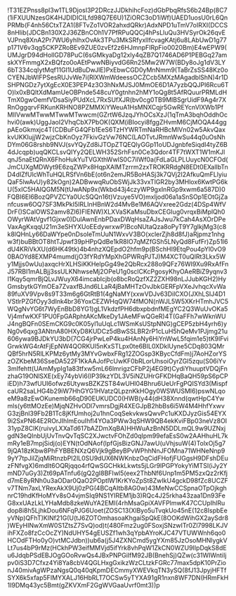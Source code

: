 !T31EZPnss8pl3w1TL9DjosI3P2DRczJJDkhihcFoz)dGbPbqRfsS6b24Bp(8C7(1iFXUUNzesGK4HJDIDICILfd98Q7E6U)1ZiORC3oD1iWf)UAED1uosU0rL6QnPRMb(F4nh56CtxTZA1(8FTvZo1VOR2ahxdQRkr)AdxNPD1uTmV7oIRXI(DCCS8nHIib(JDCBn130X2J36ZBnCOh1V7PfRPuQQCj4hPsLluQu3HVSyrOk26qvEVJPnq8XnA2Pr7WU6yhlhxOvAk3TPu3MkSRfyxlIfcvagKAtj6u8LAbUwD1g77p171V6v3qg5CKPZRoBEv9ZUE0zvEf2z6HJmnpFIRpFio0020Bm)E4wEPW9(UMJgrD94dHollGD78PuC(6sGMkyaDg12xly4qZB7Q1746AD6P1PEBGq27amskXYFmmgX2xBQfzo0oAEtPwwNBiyvdG6Rn25Mw2W7W(BDy8oJg1dV3LY6bT334cqIytMqf11GI1UdBuDwJlE)PxEbwCGD0yMnNmm9(TaBrZsSS48Kz0oCYENJbWlFPSesRUJvWe7i(RlXWmWdeessOCZCcb5MXzMAgadblShN)4r1DSHPNGDz7ytXgEcX0E3PEP4z3O3hNxMJSJ0MmOE6D1A7yzbQQJPl6Rcu6TO)lx0xBQltXdMamUeOBPnde548cuY0gtnhn2hMY1oQg8t5AfRQuurPRMLdHTmX0gwOemfVDsaSiyPUdXcL7RxSUfXJR(bv0cg0TB9MlBSgrUidF9Ag4r7XRnOggqrvFRKunKRHNO8PZMMXiYWeuA1HsMNXCqjr5GwREYcnVlXWb1PfMlIVwwMTwwMTwwMTwwcm(GZrtW6JzqJYhOCsXzJ(1qTmA3bqhOddhOchvi0(awk)UggJaoI2VhqCbX7PbOK(QXM(iBIocyi8fggZHvmM6CjMOQA44ggpAEoGkmxjc4T(CDBuFG4QFb1EeS6TzHYWRTmNaRHBcMlVn02w5AkvQaxkvUKKIujjW2wjzCbKnOyz7FkivGzVw76NC(LAOTvtJRmnWwSu44q0uOsNhDYm06G8rshb9NVJ(svYQyZd8iJTOpZTQEQlyGGp11oUDJgnbfeSiqdI4tyZ6B4dJcqpb)uqQKCLsvQIYy2QELWH352SrhFsn0Ce3Qdor4TF7tWXT1W1mKJlqnJ5naEtQRnX6FhoHukYuTVGXthWwIS0C7ilWf0a(FdLaGLPLUuycN0CFOd(JmCUXgMDWyt9E6zqZWPx8HqpXAlMTzrrm2zxTROKRRdgN8EDt0EXalIbTnD4dIZfUlcWhTuHQLRSfVn6bE(ot6n2emJR5BoHASj3k7QVj2I2AfkuQmFLlyiuQaF5lwAvU)y82kOgn)2ADBwwqRuObSWjJk33vxTlGR2by3MHlox6KwtPG6kU(5xIC5HAIQGM5N(tUwANp9x(Wkbd43j4czyWP9gxInRGp9xwm6a587D)0FQBI6El6BozQPVZCYa0UcSQQn16t)Vzuye5VO)mxIjod06a1aSnSOp1EOtGjZanfcusw6OQ7SF3MkPkI5IRLInHBnW2d4MvBe1M6AQVxree2Gdz(4DSp4WfVDrF()SCalOWS2amv8Zl6)FIENW)XLXVaSKaMsuDbxCEGIug0vrqxBiMplQh0OWyrWAtVgvf1Gjxw0)DulAwnEnbPDaxDWqHsaZAJsJwu7kCah4AsXOrDPeVaxAgKxqqU21m3eSHYXUoEEdywrxwP)BcoNUtaQza8oPyT9Y7gIkjMg3(c8k8lQHnLy66DaWYpe0nDsoIeTmUuN1WxvV3BO(xclerZjh8d8fJ)aRjpmz1nhgw3f)buBBtOT8htTJpwf39pHPpQdBe1kR8IO7qMZfGSh5LNyQd8FufFr)Zp51l6dU4KRiVkXU(d6HK49tk)4b4nhzXQEpdO2hfm9p(BSchHI9EtqPou4pYl0vO90BAOYd8EXMP4mumd(jO3fYRdYMpXhGPWRqPJTJ)M4XCT0uQlRt3Lkx5Wy1Mjjs0wUu)axqcHrXLHSiKKHelpGg49e2QbRcx288o9QFz76WI9Xu9RxAfFnJ57RBI1mALBjj3ssULKNhwseMj2OPeU1g0sclCKcPgosyKhyOAeRBiZ9yqnv3I1Kqy5qmrBjQLvJWuyX64imcabIcjb(o8bcRoQzfXZ2ZXH98nLJJubKGH2)HyGmsbytkGYmOEa7ZvaxfBJnd6LLaR4jBaMHTzOvJbkGERFpVXeJvhqcXvWa89fuXV9Vpv8s9T33m6g6GtRtB1(4gNaMY(xxwVDJv63DilCXO(JXhLSIJ4D1VStlrPZGfOyy3dInk4br36YoxCEZWHqQW74fMON(nWJL5W5XKrHTmhJVC5WQgNvYG6t7WyEnBbD8YG1)gL1VkdzfPH6dbxpbdnfMEgYC2Q3WuUvOKa5Vj4mfwKXF1PU0FpGARphtAKcMkeDy1JAeMFwQGeR)4T(GaFFh7wWknWUJ4ngBQFn0SEmCKG9c0K05yl1uUqLc1WSmKsUStpNNG)gCEP5zbH4yrh6)yNg0v6qxg3ANtnA80HXyD8KUDCz5dBwSSLBR2rP1cLuH5hQeMv1PJjmg21u606ywa9BJDkYU3bD(7CG4jrPwLeP4ku4HAnNy6HiYnWwL5fqim1e5)tK9lFviGrwkWG4rAtFjEpNW4QORKUl5nKxSTLpx0te6BIL0XDklUyne5CDq803QMrQBf5hrN5RlLKPMz6ytMy3MYvGwbxFRg12ZOGsp3KBycCfdFm)j7AoHZorYSzOZKbeM36SseDA522F1KkAAJofPcUwKF0bRLorUhsoiOyrZGI5zqu(S06iYv3mIfehtt(UAmMypIg1a83tfxw5mL66lmrigzCFbP2j4EG9t)CydiYhuuptVDQjFnzhaG19ONlSXE(xEy74ybVi6(IP39kzYDL3V5iNZUHrGFKDHqBaQH59pS6pCPiED)h73wfUUI6ofwz6UtywsBZKZST84wUHl04Bhru6UeUrFgPQISYd3(MispfcaUR2saLHG4b29iW7HhGYG1HVatzQLpznKkHOgy0WSWUSMl6)pswNLqoeM9a8zEwOKunemb66qD90EUKUDC0(HWB(y44(dH38Xnnd(qwtHpC4Ywmls(y6ttMOzEe)MjqNZHvODl7vmrsDgjR4XEGJpB2hbBs6i5W4M4HhfYxwvG3zjBnl39Fb2B1Tc8jKfUmhoj2u1hnCoqSekvkwsQwvPc1uKXDJyzGis54EYX9i2SxPN64E2ROrJIhlmEouIhfl4YOa3PWw3qSHW9QB4ekKviFBp03neVz8OI31ypZ8ClK(ruivyLXXaTd617bAZDmXqBA)HHWuAzBnN5DDLmQL9w9UZNxjgdN3eQInbUjUvTnvQvTqSC2XJwctvFOhZd0qIpm99efaEsS0w2AAHhuHL7kmRy1eB7mpjSidj(o)EYN(tOdNAof(lpfGjsBizGNJ7awU(uVhjsuW(4)TolxOj5g79jQA18zKbw8PhFYBBENXzQ6Vjk9gBeyBPvWPhhNnJFOMna71WHNeNnp99yY7tpJilZjqMiRtnzbPI2lL0SU9dUX6NWKnbzOqCidFHofjFUGgsH9DFshDEuzFNfvgX)6mdlt6OQRjqqo4rfQwSGCHkkLkwts5jLGr9lPGPYokyYiMTSI(iJy2YmND7uGy3)Zt69pATnfu6(gQ2gI8BFIwl5(eex2ThbNf6Unp1m5PM5zxQz2rKfjd7mE8yRNh0u3aODar0QaO2POptlW1KrKYoZpSt8ZwIkU4gckD98fZc8UCZFv7TNm7axLYRexAkX9Uj0zPG(4BCqAItb8AG0w)43MeNwCCSpnaOTpOjkghnrC19hdKfHoMYv8sO4vjmSIq9NS1YIREM1jb3)RQc4J25rkha43zaa1Dn93FeG8xxUAzLkLYHaMdb8zkeWuYA2EMI(4rhMsaGpiXAVFPlmwK47CCUpIhlRudop8i8h5LjhkDou6NFqPJG6Uoet(ZOSC13(XlByo5uTvqkUo45nE(12c8IspbEeyVNp)QFhT)KINf21G(U(tJ6ZOTOmhasoaKhgaiSpQkE(8OOKdWihGX2aySdr8)WEyHINwXmW0S1ZtsZ7SvQ)od)t(480Fmz2ug0FSoxjSNzwITr0Zl7998LKJVihFXZo8fzCcOcZY)NdUHY54gEUSZf1wh3qYpbAYroKJC47VTUWWnh6qo0HCOdFTHo0yO)vtMCJdbn))ub6a(j5J4ZXNCmd5ygYXm85JzOsoMHNlygkVLt7us4bP9rMz(HCkhPW3eifMMVjd5ifYrk8vhPqW1ZkCN0WZU9IIpDqkS8dEu6JdqbPSdEBJOgGOoRvwQs4JBxPNPGiIfM92JB(BnehSj)QZw(c31WIWntiIjpv0iS3D7Cfxz4Yi8Ya8cbV4QGLHxgGxikzWzCLtzkFGRc77max5dpK10PrZionJ40mivAgWPzaNgsQ0q40qKpmDECmmyXWEVkqTN3ySQ(8fJ13JpyjHFTfSYX6k5xfap5FIMYXALJ16HbRLT7OCSw5yTYXA91gR1nxn8WF7DN(HRmFkH1I9DMq43yc5Bmt(gZKVXmF2GgWVGaaUvrf0mt3))p
